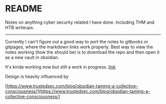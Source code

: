 # README

Notes on anything cyber security related I have done. Including THM and HTB writeups.
***

Currently I can't figure out a good way to port the notes to gitbooks or gitpages, where the markdown links work properly. Best way to view the notes working (how the should be) is to download the repo and then open it as a new vault in obsidian.

It's kinda working now but still a work in progress.
[link](https://eljayright.gitbook.io/notes-ig/)

Design is heavliy influenced by

[https://www.trustedsec.com/blog/obsidian-taming-a-collective-consciousness/](https://www.trustedsec.com/blog/obsidian-taming-a-collective-consciousness/)